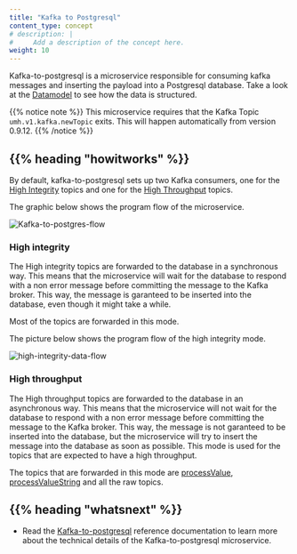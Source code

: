 ```yaml
---
title: "Kafka to Postgresql"
content_type: concept
# description: |
#     Add a description of the concept here.
weight: 10
---
```


<!-- overview -->

Kafka-to-postgresql is a microservice responsible for consuming kafka messages
and inserting the payload into a Postgresql database. Take a look at the
[Datamodel](/docs/architecture/datamodel/) to see how the data is structured.

{{% notice note %}}
This microservice requires that the Kafka Topic `umh.v1.kafka.newTopic` exits. This will happen automatically from version 0.9.12.
{{% /notice %}}

<!-- body -->

## {{% heading "howitworks" %}}

By default, kafka-to-postgresql sets up two Kafka consumers, one for the
[High Integrity](#high-integrity) topics and one for the
[High Throughput](#high-throughput) topics.

The graphic below shows the program flow of the microservice.

![Kafka-to-postgres-flow](/images/kafka-to-postgresql-flow.jpg)

### High integrity

The High integrity topics are forwarded to the database in a synchronous way.
This means that the microservice will wait for the database to respond with a
non error message before committing the message to the Kafka broker.
This way, the message is garanteed to be inserted into the database, even though
it might take a while.

Most of the topics are forwarded in this mode.

The picture below shows the program flow of the high integrity mode.

![high-integrity-data-flow](/images/HICountFlow.jpg)

### High throughput

The High throughput topics are forwarded to the database in an asynchronous way.
This means that the microservice will not wait for the database to respond with
a non error message before committing the message to the Kafka broker.
This way, the message is not garanteed to be inserted into the database, but
the microservice will try to insert the message into the database as soon as
possible. This mode is used for the topics that are expected to have a high
throughput.

The topics that are forwarded in this mode are [processValue](/docs/architecture/datamodel/messages/processvalue/),
[processValueString](/docs/architecture/datamodel/messages/processvaluestring/)
and all the raw topics.

<!-- Optional section; add links to information related to this topic. -->

## {{% heading "whatsnext" %}}

- Read the [Kafka-to-postgresql](/docs/reference/microservices/kafka-to-postgresql/) reference documentation
  to learn more about the technical details of the Kafka-to-postgresql microservice.
